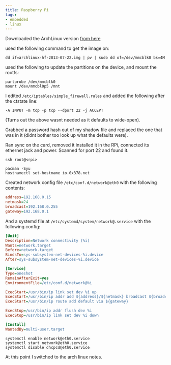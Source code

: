 ```yaml
---
title: Raspberry Pi
tags:
- embedded
- linux
---
```


Downloaded the ArchLinux version [from here][1]

used the following command to get the image on:

```
dd if=archlinux-hf-2013-07-22.img | pv | sudo dd of=/dev/mmcblk0 bs=4M
```

used the following to update the partitions on the device, and mount the
rootfs:

```
partprobe /dev/mmcblk0
mount /dev/mmcbl0p5 /mnt
```

I edited `/etc/iptables/simple_firewall.rules` and added the following after
the ctstate line:

```
-A INPUT -m tcp -p tcp --dport 22 -j ACCEPT
```

(Turns out the above wasnt needed as it defaults to wide-open).

Grabbed a password hash out of my shadow file and replaced the one that was in
it (didnt bother too look up what the defaults were).

Ran sync on the card, removed it installed it in the RPi, connected its
ethernet jack and power. Scanned for port 22 and found it.

```
ssh root@<rpi>

pacman -Syu
hostnamectl set-hostname io.0x378.net
```

Created network config file `/etc/conf.d/network@eth0` with the following
contents:

```ini
address=192.168.0.15
netmask=24
broadcast=192.168.0.255
gateway=192.168.0.1
```

And a systemd file at `/etc/systemd/system/network@.service` with the following
config:

```ini
[Unit]
Description=Network connectivity (%i)
Wants=network.target
Before=network.target
BindsTo=sys-subsystem-net-devices-%i.device
After=sys-subsystem-net-devices-%i.device

[Service]
Type=oneshot
RemainAfterExit=yes
EnvironmentFile=/etc/conf.d/network@%i

ExecStart=/usr/bin/ip link set dev %i up
ExecStart=/usr/bin/ip addr add ${address}/${netmask} broadcast ${broadcast} dev %i
ExecStart=/usr/bin/ip route add default via ${gateway}

ExecStop=/usr/bin/ip addr flush dev %i
ExecStop=/usr/bin/ip link set dev %i down

[Install]
WantedBy=multi-user.target
```

```
systemctl enable network@eth0.service
systemctl start network@eth0.service
systemctl disable dhcpcd@eth0.service
```

At this point I switched to the arch linux notes.

[1]: http://www.raspberrypi.org/downloads
